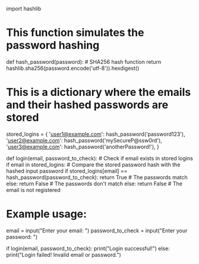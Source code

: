 <!-- Problem Statement
You want to be safe online and use different passwords for different websites. However, you are forgetful at times and want to make a program that can match which password belongs to which website without storing the actual password!

This can be done via something called hashing. Hashing is when we take something and convert it into a different, unique identifier. This is done using a hash function. Luckily, there are several resources that can help us with this.

For example, using a hash function called SHA256(...) something as simple as

hello

can be hashed into a much more complex

2cf24dba5fb0a30e26e83b2ac5b9e29e1b161e5c1fa7425e73043362938b9824

Fill out the login(...) function for a website that hashes their passwords. Login should return True if an email's stored password hash in stored_logins is the same as the hash of password_to_check.

(Hint. You will need to use the provided hash_password(...) function. You don't necessarily need to know how it works, just know that hash_password(...) returns the hash for the password!) -->

import hashlib

# This function simulates the password hashing
def hash_password(password):
    # SHA256 hash function
    return hashlib.sha256(password.encode('utf-8')).hexdigest()

# This is a dictionary where the emails and their hashed passwords are stored
stored_logins = {
    'user1@example.com': hash_password('password123'),
    'user2@example.com': hash_password('mySecureP@ssw0rd'),
    'user3@example.com': hash_password('anotherPassword!'),
}

def login(email, password_to_check):
    # Check if email exists in stored logins
    if email in stored_logins:
        # Compare the stored password hash with the hashed input password
        if stored_logins[email] == hash_password(password_to_check):
            return True  # The passwords match
        else:
            return False  # The passwords don't match
    else:
        return False  # The email is not registered

# Example usage:
email = input("Enter your email: ")
password_to_check = input("Enter your password: ")

if login(email, password_to_check):
    print("Login successful!")
else:
    print("Login failed! Invalid email or password.")
